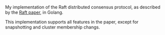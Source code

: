 My implementation of the Raft distributed consensus protocol, as described by the [Raft paper](https://raft.github.io/raft.pdf#page=1&zoom=200,87,407), in Golang.

This implementation supports all features in the paper, except for snapshotting and cluster membership changs.

